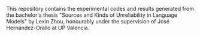 

This repository contains the experimental codes and results generated from the bachelor's thesis "Sources and Kinds of Unreliability in Language Models" by Lexin Zhou, honourably under the supervision of José Hernández-Orallo at UP Valencia.
